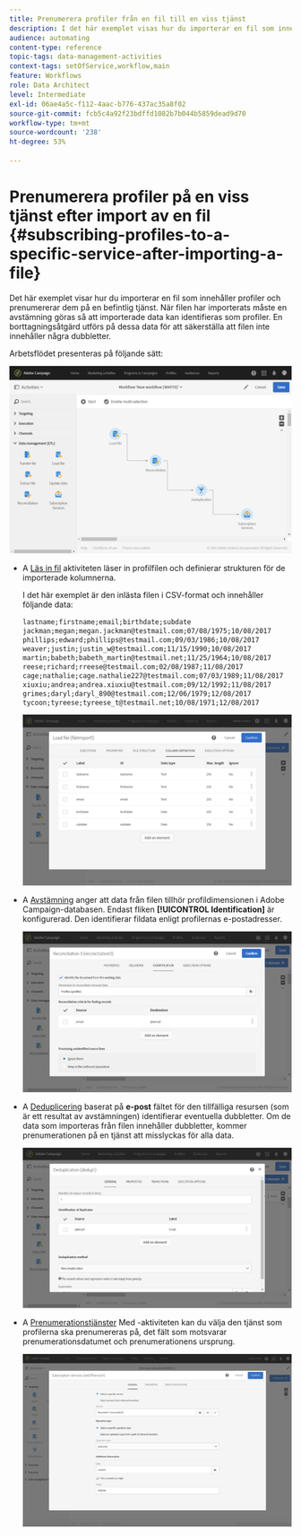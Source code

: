 ```yaml
---
title: Prenumerera profiler från en fil till en viss tjänst
description: I det här exemplet visas hur du importerar en fil som innehåller profiler och prenumererar dem på en befintlig tjänst.
audience: automating
content-type: reference
topic-tags: data-management-activities
context-tags: setOfService,workflow,main
feature: Workflows
role: Data Architect
level: Intermediate
exl-id: 06ae4a5c-f112-4aac-b776-437ac35a8f02
source-git-commit: fcb5c4a92f23bdffd1082b7b044b5859dead9d70
workflow-type: tm+mt
source-wordcount: '238'
ht-degree: 53%

---
```


# Prenumerera profiler på en viss tjänst efter import av en fil {#subscribing-profiles-to-a-specific-service-after-importing-a-file}

Det här exemplet visar hur du importerar en fil som innehåller profiler och prenumererar dem på en befintlig tjänst. När filen har importerats måste en avstämning göras så att importerade data kan identifieras som profiler. En borttagningsåtgärd utförs på dessa data för att säkerställa att filen inte innehåller några dubbletter.

Arbetsflödet presenteras på följande sätt:

![](assets/subscription_activity_example1.png)

* A [Läs in fil](../../automating/using/load-file.md) aktiviteten läser in profilfilen och definierar strukturen för de importerade kolumnerna.

  I det här exemplet är den inlästa filen i CSV-format och innehåller följande data:

  ```
  lastname;firstname;email;birthdate;subdate
  jackman;megan;megan.jackman@testmail.com;07/08/1975;10/08/2017
  phillips;edward;phillips@testmail.com;09/03/1986;10/08/2017
  weaver;justin;justin_w@testmail.com;11/15/1990;10/08/2017
  martin;babeth;babeth_martin@testmail.net;11/25/1964;10/08/2017
  reese;richard;rreese@testmail.com;02/08/1987;11/08/2017
  cage;nathalie;cage.nathalie227@testmail.com;07/03/1989;11/08/2017
  xiuxiu;andrea;andrea.xiuxiu@testmail.com;09/12/1992;11/08/2017
  grimes;daryl;daryl_890@testmail.com;12/06/1979;12/08/2017
  tycoon;tyreese;tyreese_t@testmail.net;10/08/1971;12/08/2017
  ```

  ![](assets/subscription_activity_example2.png)

* A [Avstämning](../../automating/using/reconciliation.md) anger att data från filen tillhör profildimensionen i Adobe Campaign-databasen. Endast fliken **[!UICONTROL Identification]** är konfigurerad. Den identifierar fildata enligt profilernas e-postadresser.

  ![](assets/subscription_activity_example3.png)

* A [Deduplicering](../../automating/using/deduplication.md) baserat på **e-post** fältet för den tillfälliga resursen (som är ett resultat av avstämningen) identifierar eventuella dubbletter. Om de data som importeras från filen innehåller dubbletter, kommer prenumerationen på en tjänst att misslyckas för alla data.

  ![](assets/subscription_activity_example5.png)

* A [Prenumerationstjänster](../../automating/using/subscription-services.md) Med -aktiviteten kan du välja den tjänst som profilerna ska prenumereras på, det fält som motsvarar prenumerationsdatumet och prenumerationens ursprung.

  ![](assets/subscription_activity_example4.png)
